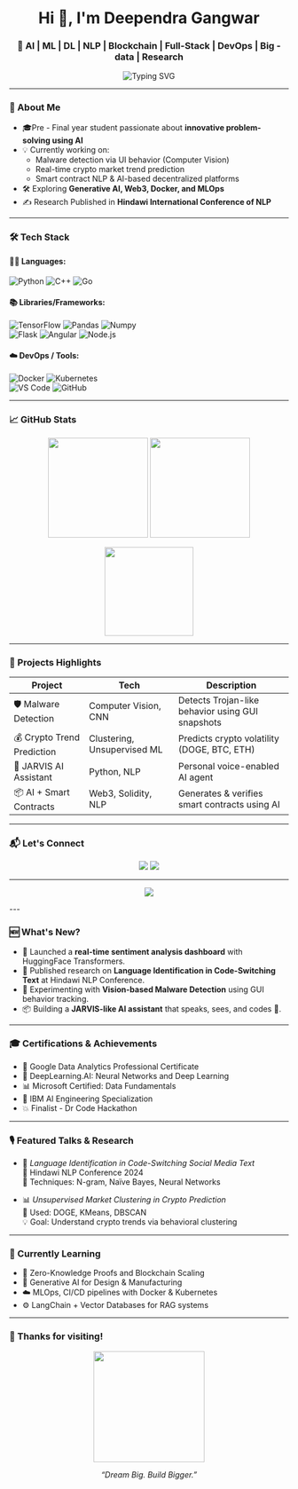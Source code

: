 <h1 align="center">Hi 👋, I'm Deependra Gangwar</h1>
<h3 align="center">🚀 AI | ML | DL | NLP | Blockchain | Full-Stack | DevOps | Big - data | Research</h3>

<p align="center">
  <img src="https://readme-typing-svg.demolab.com?font=Fira+Code&size=24&pause=1000&center=true&width=435&lines=AI+Researcher+%7C+Full-Stack+Developer;Blockchain+Innovator+%7C+Data+Enthusiast;Always+Learning+%E2%9C%A8+Always+Building+%F0%9F%9A%80" alt="Typing SVG" />
</p>

---

### 🧠 About Me

- 🎓Pre - Final year student passionate about **innovative problem-solving using AI**
- 💡 Currently working on:
  - Malware detection via UI behavior (Computer Vision)
  - Real-time crypto market trend prediction
  - Smart contract NLP & AI-based decentralized platforms
- 🛠️ Exploring **Generative AI, Web3, Docker, and MLOps**
- ✍️ Research Published in **Hindawi International Conference of NLP**

---

### 🛠️ Tech Stack

#### 👨‍💻 Languages:
![Python](https://img.shields.io/badge/-Python-000?&logo=Python) ![C++](https://img.shields.io/badge/-C++-000?&logo=C%2B%2B) ![Go](https://img.shields.io/badge/-Go-000?&logo=Go)

#### 📚 Libraries/Frameworks:
![TensorFlow](https://img.shields.io/badge/-TensorFlow-000?&logo=TensorFlow) ![Pandas](https://img.shields.io/badge/-Pandas-000?&logo=pandas) ![Numpy](https://img.shields.io/badge/-NumPy-000?&logo=numpy)  
![Flask](https://img.shields.io/badge/-Flask-000?&logo=flask) ![Angular](https://img.shields.io/badge/-Angular-000?&logo=angular) ![Node.js](https://img.shields.io/badge/-Node.js-000?&logo=node.js)

#### ☁️ DevOps / Tools:
![Docker](https://img.shields.io/badge/-Docker-000?&logo=docker) ![Kubernetes](https://img.shields.io/badge/-Kubernetes-000?&logo=kubernetes)  
![VS Code](https://img.shields.io/badge/-VS%20Code-000?&logo=visual-studio-code) ![GitHub](https://img.shields.io/badge/-GitHub-000?&logo=github)

---

### 📈 GitHub Stats

<p align="center">
  <img src="https://github-readme-stats.vercel.app/api?username=DeepuML&show_icons=true&theme=tokyonight" height="180"/>
  <img src="https://github-readme-stats.vercel.app/api/top-langs/?username=DeepuML&layout=compact&theme=tokyonight" height="180"/>
</p>

<p align="center">
  <img src="https://streak-stats.demolab.com?user=DeepuML&theme=tokyonight" height="160"/>
</p>

---

### 🚀 Projects Highlights

| Project | Tech | Description |
|--------|------|-------------|
| 🛡️ Malware Detection | Computer Vision, CNN | Detects Trojan-like behavior using GUI snapshots |
| 💰 Crypto Trend Prediction | Clustering, Unsupervised ML | Predicts crypto volatility (DOGE, BTC, ETH) |
| 🤖 JARVIS AI Assistant | Python, NLP | Personal voice-enabled AI agent |
| 📦 AI + Smart Contracts | Web3, Solidity, NLP | Generates & verifies smart contracts using AI |

---

### 📬 Let's Connect

<p align="center">
  <a href="mailto:deependragangwar.dev@gmail.com"><img src="https://img.shields.io/badge/Gmail-%2312100E.svg?style=for-the-badge&logo=Gmail&logoColor=white"/></a>
  <a href="https://www.linkedin.com/in/deependra-gangwar/"><img src="https://img.shields.io/badge/LinkedIn-%230077B5.svg?style=for-the-badge&logo=LinkedIn&logoColor=white"/></a>
</p>

---

<p align="center">
  <img src="https://quotes-github-readme.vercel.app/api?type=horizontal&theme=tokyonight" />
</p>
---

### 🆕 What's New?

- 🚀 Launched a **real-time sentiment analysis dashboard** with HuggingFace Transformers.
- 🧠 Published research on **Language Identification in Code-Switching Text** at Hindawi NLP Conference.
- 🧪 Experimenting with **Vision-based Malware Detection** using GUI behavior tracking.
- 📦 Building a **JARVIS-like AI assistant** that speaks, sees, and codes 🤖.

---

### 🎓 Certifications & Achievements

- 🥇 Google Data Analytics Professional Certificate  
- 🧠 DeepLearning.AI: Neural Networks and Deep Learning  
- 📊 Microsoft Certified: Data Fundamentals  
- 🧬 IBM AI Engineering Specialization  
- 💥 Finalist - Dr Code Hackathon 

---

### 🎙️ Featured Talks & Research

- 🧾 *Language Identification in Code-Switching Social Media Text*  
  📍 Hindawi NLP Conference 2024  
  📄 Techniques: N-gram, Naïve Bayes, Neural Networks

- 📊 *Unsupervised Market Clustering in Crypto Prediction*  
  🧪 Used: DOGE, KMeans, DBSCAN  
  💡 Goal: Understand crypto trends via behavioral clustering

---

### 🌱 Currently Learning

- 🔐 Zero-Knowledge Proofs and Blockchain Scaling
- 🧬 Generative AI for Design & Manufacturing
- ☁️ MLOps, CI/CD pipelines with Docker & Kubernetes
- ⚙️ LangChain + Vector Databases for RAG systems

---

### 🙏 Thanks for visiting!

<p align="center">
  <img src="https://media.giphy.com/media/3o7abB06u9bNzA8lu8/giphy.gif" width="200"/>
</p>
<p align="center">
  <i>“Dream Big. Build Bigger.”</i>
</p>
